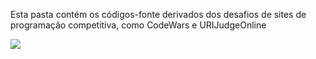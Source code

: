 Esta pasta contém os códigos-fonte derivados dos desafios de sites de programação competitiva, como CodeWars e URIJudgeOnline

[](https://www.codewars.com/users/guilhermesam)
![](https://www.codewars.com/users/guilhermesam/badges/large)
